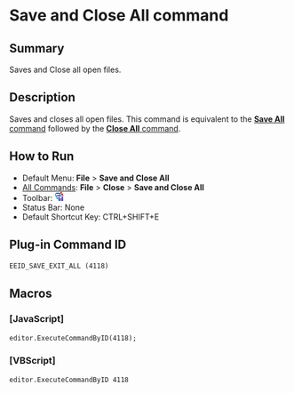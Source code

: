 # Save and Close All command

## Summary

Saves and Close all open files.

## Description

Saves and closes all open files. This command is equivalent to the
[**Save All** command](file_save_all) followed by the
[**Close All** command](exit_all).

## How to Run

- Default Menu: **File** \> **Save and Close All**
- [All Commands](../tools/all_commands): **File** \> **Close**
\> **Save and Close All**
- Toolbar: ![](../../images/saveexitall.gif)
- Status Bar: None
- Default Shortcut Key: CTRL+SHIFT+E

## Plug-in Command ID

```
EEID_SAVE_EXIT_ALL (4118)
```

## Macros

### \[JavaScript\]

```
editor.ExecuteCommandByID(4118);
```

### \[VBScript\]

```
editor.ExecuteCommandByID 4118
```
